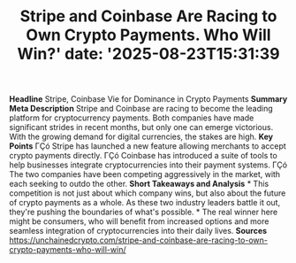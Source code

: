 ﻿---
title: "Stripe and Coinbase Are Racing to Own Crypto Payments. Who Will Win?'
date: '2025-08-23T15:31:39"
category: "Markets"
summary: ""
slug: "stripe and coinbase are racing to own crypto payments who wi"
source_urls:
  - "https://unchainedcrypto.com/stripe-and-coinbase-are-racing-to-own-crypto-payments-who-will-win/"
seo:
  title: "Stripe and Coinbase Are Racing to Own Crypto Payments. Who Will Win? | Hash n Hedge'
  description: '"
  keywords: ["news", "markets", "brief"]
---
**Headline** Stripe, Coinbase Vie for Dominance in Crypto Payments  **Summary Meta Description** Stripe and Coinbase are racing to become the leading platform for cryptocurrency payments. Both companies have made significant strides in recent months, but only one can emerge victorious. With the growing demand for digital currencies, the stakes are high.  **Key Points**  ΓÇó Stripe has launched a new feature allowing merchants to accept crypto payments directly. ΓÇó Coinbase has introduced a suite of tools to help businesses integrate cryptocurrencies into their payment systems. ΓÇó The two companies have been competing aggressively in the market, with each seeking to outdo the other.  **Short Takeaways and Analysis**  * This competition is not just about which company wins, but also about the future of crypto payments as a whole. As these two industry leaders battle it out, they're pushing the boundaries of what's possible. * The real winner here might be consumers, who will benefit from increased options and more seamless integration of cryptocurrencies into their daily lives.  **Sources** https://unchainedcrypto.com/stripe-and-coinbase-are-racing-to-own-crypto-payments-who-will-win/ 
